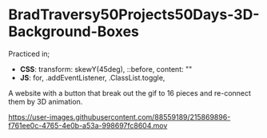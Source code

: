 # BradTraversy50Projects50Days-3D-Background-Boxes
Practiced in;
   *  __CSS__: transform: skewY(45deg), ::before, content: ""
   *  __JS__: for, .addEventListener, .ClassList.toggle, 
   
A website with a button that break out the gif to 16 pieces and re-connect them by 3D animation.

https://user-images.githubusercontent.com/88559189/215869896-f761ee0c-4765-4e0b-a53a-998697fc8604.mov

